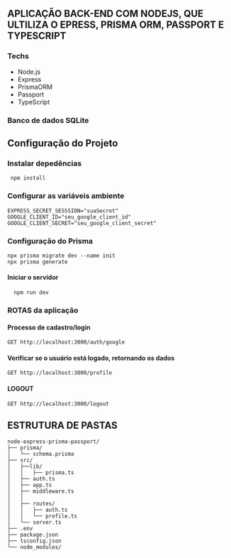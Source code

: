 ## APLICAÇÃO BACK-END COM NODEJS, QUE ULTILIZA O EPRESS, PRISMA ORM, PASSPORT E TYPESCRIPT

### Techs

- Node.js
- Express 
- PrismaORM 
- Passport 
- TypeScript

### Banco de dados SQLite


## Configuração do Projeto




### Instalar depedências

```
 npm install
```

### Configurar as variáveis ambiente

```
EXPRESS_SECRET_SESSSION="suaSecret"
GOOGLE_CLIENT_ID="seu_google_client_id"
GOOGLE_CLIENT_SECRET="seu_google_client_secret"
```


### Configuração do Prisma

```
npx prisma migrate dev --name init
npx prisma generate
```


#### Iniciar o servidor

```
  npm run dev
```

### ROTAS da aplicação


#### Processo de cadastro/login 

```
GET http://localhost:3000/auth/google
```

#### Verificar se o usuário está logado, retornando os dados 

```
GET http://localhost:3000/profile
```


#### LOGOUT 

```
GET http://localhost:3000/logout
```


## ESTRUTURA DE PASTAS

```
node-express-prisma-passport/
├── prisma/
│   └── schema.prisma
├── src/
│   ├──lib/
│   │   ├── prisma.ts
│   ├── auth.ts
│   ├── app.ts
│   ├── middleware.ts
│   │
│   ├── routes/
│   │   ├── auth.ts
│   │   └── profile.ts
│   └── server.ts
├── .env
├── package.json
├── tsconfig.json
└── node_modules/
```